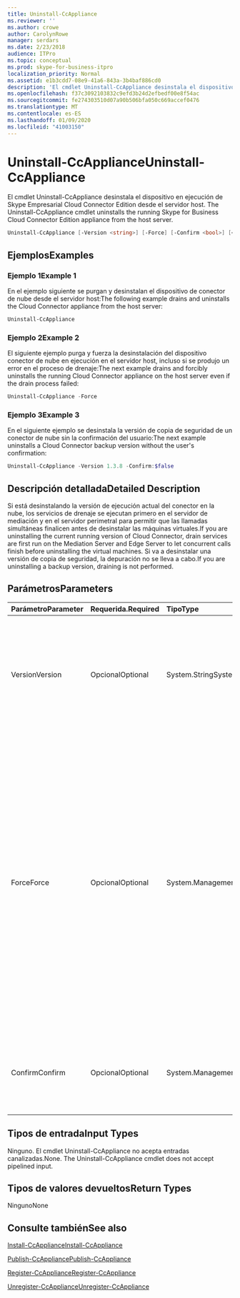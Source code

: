 ```yaml
---
title: Uninstall-CcAppliance
ms.reviewer: ''
ms.author: crowe
author: CarolynRowe
manager: serdars
ms.date: 2/23/2018
audience: ITPro
ms.topic: conceptual
ms.prod: skype-for-business-itpro
localization_priority: Normal
ms.assetid: e1b3cdd7-08e9-41a6-843a-3b4baf886cd0
description: 'El cmdlet Uninstall-CcAppliance desinstala el dispositivo en ejecución de Skype Empresarial Cloud Connector Edition desde el servidor host. '
ms.openlocfilehash: f37c3092103832c9efd3b24d2efbedf00e8f54ac
ms.sourcegitcommit: fe274303510d07a90b506bfa050c669accef0476
ms.translationtype: MT
ms.contentlocale: es-ES
ms.lasthandoff: 01/09/2020
ms.locfileid: "41003150"
---
```

# <a name="uninstall-ccappliance"></a><span data-ttu-id="495a7-103">Uninstall-CcAppliance</span><span class="sxs-lookup"><span data-stu-id="495a7-103">Uninstall-CcAppliance</span></span>
 
<span data-ttu-id="495a7-104">El cmdlet Uninstall-CcAppliance desinstala el dispositivo en ejecución de Skype Empresarial Cloud Connector Edition desde el servidor host. </span><span class="sxs-lookup"><span data-stu-id="495a7-104">The Uninstall-CcAppliance cmdlet uninstalls the running Skype for Business Cloud Connector Edition appliance from the host server.</span></span> 
  
```powershell
Uninstall-CcAppliance [-Version <string>] [-Force] [-Confirm <bool>] [<CommonParameters>]
```

## <a name="examples"></a><span data-ttu-id="495a7-105">Ejemplos</span><span class="sxs-lookup"><span data-stu-id="495a7-105">Examples</span></span>
<span data-ttu-id="495a7-106"><a name="Examples"> </a></span><span class="sxs-lookup"><span data-stu-id="495a7-106"></span></span>

### <a name="example-1"></a><span data-ttu-id="495a7-107">Ejemplo 1</span><span class="sxs-lookup"><span data-stu-id="495a7-107">Example 1</span></span>

<span data-ttu-id="495a7-108">En el ejemplo siguiente se purgan y desinstalan el dispositivo de conector de nube desde el servidor host:</span><span class="sxs-lookup"><span data-stu-id="495a7-108">The following example drains and uninstalls the Cloud Connector appliance from the host server:</span></span>
  
```powershell
Uninstall-CcAppliance
```

### <a name="example-2"></a><span data-ttu-id="495a7-109">Ejemplo 2</span><span class="sxs-lookup"><span data-stu-id="495a7-109">Example 2</span></span>

<span data-ttu-id="495a7-110">El siguiente ejemplo purga y fuerza la desinstalación del dispositivo conector de nube en ejecución en el servidor host, incluso si se produjo un error en el proceso de drenaje:</span><span class="sxs-lookup"><span data-stu-id="495a7-110">The next example drains and forcibly uninstalls the running Cloud Connector appliance on the host server even if the drain process failed:</span></span>
  
```powershell
Uninstall-CcAppliance -Force
```

### <a name="example-3"></a><span data-ttu-id="495a7-111">Ejemplo 3</span><span class="sxs-lookup"><span data-stu-id="495a7-111">Example 3</span></span>

<span data-ttu-id="495a7-112">En el siguiente ejemplo se desinstala la versión de copia de seguridad de un conector de nube sin la confirmación del usuario:</span><span class="sxs-lookup"><span data-stu-id="495a7-112">The next example uninstalls a Cloud Connector backup version without the user's confirmation:</span></span>
  
```powershell
Uninstall-CcAppliance -Version 1.3.8 -Confirm:$false
```

## <a name="detailed-description"></a><span data-ttu-id="495a7-113">Descripción detallada</span><span class="sxs-lookup"><span data-stu-id="495a7-113">Detailed Description</span></span>
<span data-ttu-id="495a7-114"><a name="DetailedDescription"> </a></span><span class="sxs-lookup"><span data-stu-id="495a7-114"></span></span>

<span data-ttu-id="495a7-115">Si está desinstalando la versión de ejecución actual del conector en la nube, los servicios de drenaje se ejecutan primero en el servidor de mediación y en el servidor perimetral para permitir que las llamadas simultáneas finalicen antes de desinstalar las máquinas virtuales.</span><span class="sxs-lookup"><span data-stu-id="495a7-115">If you are uninstalling the current running version of Cloud Connector, drain services are first run on the Mediation Server and Edge Server to let concurrent calls finish before uninstalling the virtual machines.</span></span> <span data-ttu-id="495a7-116">Si va a desinstalar una versión de copia de seguridad, la depuración no se lleva a cabo.</span><span class="sxs-lookup"><span data-stu-id="495a7-116">If you are uninstalling a backup version, draining is not performed.</span></span>
  
## <a name="parameters"></a><span data-ttu-id="495a7-117">Parámetros</span><span class="sxs-lookup"><span data-stu-id="495a7-117">Parameters</span></span>
<span data-ttu-id="495a7-118"><a name="DetailedDescription"> </a></span><span class="sxs-lookup"><span data-stu-id="495a7-118"></span></span>

|<span data-ttu-id="495a7-119">**Parámetro**</span><span class="sxs-lookup"><span data-stu-id="495a7-119">**Parameter**</span></span>|<span data-ttu-id="495a7-120">**Requerida.**</span><span class="sxs-lookup"><span data-stu-id="495a7-120">**Required**</span></span>|<span data-ttu-id="495a7-121">**Tipo**</span><span class="sxs-lookup"><span data-stu-id="495a7-121">**Type**</span></span>|<span data-ttu-id="495a7-122">**Descripción**</span><span class="sxs-lookup"><span data-stu-id="495a7-122">**Description**</span></span>|
|:-----|:-----|:-----|:-----|
| <span data-ttu-id="495a7-123">Version</span><span class="sxs-lookup"><span data-stu-id="495a7-123">Version</span></span> <br/> | <span data-ttu-id="495a7-124">Opcional</span><span class="sxs-lookup"><span data-stu-id="495a7-124">Optional</span></span> <br/> |<span data-ttu-id="495a7-125">System.String</span><span class="sxs-lookup"><span data-stu-id="495a7-125">System.String</span></span>  <br/> | <span data-ttu-id="495a7-126">La versión del conector de nube que se desinstalará del servidor host.</span><span class="sxs-lookup"><span data-stu-id="495a7-126">The version of Cloud Connector that will be uninstalled from the host server.</span></span> <span data-ttu-id="495a7-127">Si no se especifica, desinstale la versión en ejecución actual.</span><span class="sxs-lookup"><span data-stu-id="495a7-127">If not specified, uninstall the current running version.</span></span> <br/> |
|<span data-ttu-id="495a7-128">Force</span><span class="sxs-lookup"><span data-stu-id="495a7-128">Force</span></span>  <br/> |<span data-ttu-id="495a7-129">Opcional</span><span class="sxs-lookup"><span data-stu-id="495a7-129">Optional</span></span>  <br/> |<span data-ttu-id="495a7-130">System.Management.Automation.SwitchParameter</span><span class="sxs-lookup"><span data-stu-id="495a7-130">System.Management.Automation.SwitchParameter</span></span>  <br/> |<span data-ttu-id="495a7-p103">Si se va a desinstalar la versión en ejecución actual, se intenta depurar los servidores del servidor de mediación y del servidor perimetral antes de desinstalar las máquinas virtuales. Si especifica el conmutador "Force", incluso en caso de error de los servicios de depuración, las máquinas virtuales se desinstalarán. Este parámetro solo se usa para desinstalar la versión en ejecución actual.</span><span class="sxs-lookup"><span data-stu-id="495a7-p103">If uninstalling the current running version, attempt to drain servers on Mediation Server and Edge Server before uninstalling the virtual machines. If you specify the "Force" switch, even if the drain services fail, the virtual machines will be uninstalled. This parameter is only used to uninstall the current running version.</span></span>  <br/> |
|<span data-ttu-id="495a7-134">Confirm</span><span class="sxs-lookup"><span data-stu-id="495a7-134">Confirm</span></span>  <br/> |<span data-ttu-id="495a7-135">Opcional</span><span class="sxs-lookup"><span data-stu-id="495a7-135">Optional</span></span>  <br/> |<span data-ttu-id="495a7-136">System.Management.Automation.SwitchParameter</span><span class="sxs-lookup"><span data-stu-id="495a7-136">System.Management.Automation.SwitchParameter</span></span>  <br/> |<span data-ttu-id="495a7-137">Pida a la confirmación del usuario que desinstale las máquinas virtuales.</span><span class="sxs-lookup"><span data-stu-id="495a7-137">Ask user's confirmation to uninstall the virtual machines.</span></span> <span data-ttu-id="495a7-138">El valor predeterminado es TRUE.</span><span class="sxs-lookup"><span data-stu-id="495a7-138">Default value is TRUE.</span></span>  <br/> |
   
## <a name="input-types"></a><span data-ttu-id="495a7-139">Tipos de entrada</span><span class="sxs-lookup"><span data-stu-id="495a7-139">Input Types</span></span>
<span data-ttu-id="495a7-140"><a name="InputTypes"> </a></span><span class="sxs-lookup"><span data-stu-id="495a7-140"></span></span>

<span data-ttu-id="495a7-p105">Ninguno. El cmdlet Uninstall-CcAppliance no acepta entradas canalizadas.</span><span class="sxs-lookup"><span data-stu-id="495a7-p105">None. The Uninstall-CcAppliance cmdlet does not accept pipelined input.</span></span>
  
## <a name="return-types"></a><span data-ttu-id="495a7-143">Tipos de valores devueltos</span><span class="sxs-lookup"><span data-stu-id="495a7-143">Return Types</span></span>
<span data-ttu-id="495a7-144"><a name="ReturnTypes"> </a></span><span class="sxs-lookup"><span data-stu-id="495a7-144"></span></span>

<span data-ttu-id="495a7-145">Ninguno</span><span class="sxs-lookup"><span data-stu-id="495a7-145">None</span></span>
  
## <a name="see-also"></a><span data-ttu-id="495a7-146">Consulte también</span><span class="sxs-lookup"><span data-stu-id="495a7-146">See also</span></span>
<span data-ttu-id="495a7-147"><a name="ReturnTypes"> </a></span><span class="sxs-lookup"><span data-stu-id="495a7-147"></span></span>

[<span data-ttu-id="495a7-148">Install-CcAppliance</span><span class="sxs-lookup"><span data-stu-id="495a7-148">Install-CcAppliance</span></span>](install-ccappliance.md)
  
[<span data-ttu-id="495a7-149">Publish-CcAppliance</span><span class="sxs-lookup"><span data-stu-id="495a7-149">Publish-CcAppliance</span></span>](publish-ccappliance.md)
  
[<span data-ttu-id="495a7-150">Register-CcAppliance</span><span class="sxs-lookup"><span data-stu-id="495a7-150">Register-CcAppliance</span></span>](register-ccappliance.md)
  
[<span data-ttu-id="495a7-151">Unregister-CcAppliance</span><span class="sxs-lookup"><span data-stu-id="495a7-151">Unregister-CcAppliance</span></span>](unregister-ccappliance.md)
  

